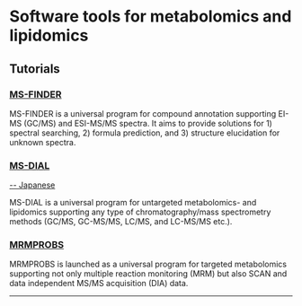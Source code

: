 # Software tools for metabolomics and lipidomics

## Tutorials

### [MS-FINDER](/mtbinfo.github.io/MS-FINDER/tutorial "MS-FINDER")

MS-FINDER is a universal program for compound annotation supporting EI-MS (GC/MS) and ESI-MS/MS spectra. It aims to provide solutions for 1) spectral searching, 2) formula prediction, and 3) structure elucidation for unknown spectra.

### [MS-DIAL](/mtbinfo.github.io/MS-DIAL/tutorial "MS-DIAL") 
[-- Japanese](/mtbinfo.github.io/MS-DIAL/tutorial_japanese "MS-DIAL Japan") 

MS-DIAL is a universal program for untargeted metabolomics- and lipidomics supporting any type of chromatography/mass spectrometry methods (GC/MS, GC-MS/MS, LC/MS, and LC-MS/MS etc.).

### [MRMPROBS](/mtbinfo.github.io/MRMPROBS/tutorial "MRMPROBS")

MRMPROBS is launched as a universal program for targeted metabolomics supporting not only multiple reaction monitoring (MRM) but also SCAN and data independent MS/MS acquisition (DIA) data.

<hr>
